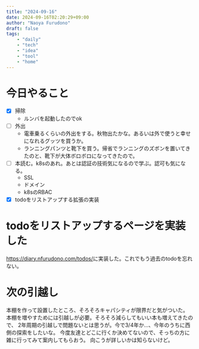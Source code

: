 ```yaml
---
title: "2024-09-16"
date: 2024-09-16T02:20:29+09:00
author: "Naoya Furudono"
draft: false
tags:
    - "daily"
    - "tech"
    - "idea"
    - "tool"
    - "home"
---
```


# 今日やること

- [x] 掃除
  - ルンバを起動したのでok
- [ ] 外出
  - 電車乗るくらいの外出をする。秋物出たかな。あるいは外で使うと幸せになれるグッツを買うか。
  - ランニングパンツと靴下を買う。帰省でランニングのズボンを置いてきたのと、靴下が大体ボロボロになってきたので。
- [ ] 本読む。k8sのあれ。あとは認証の技術気になるので学ぶ。認可も気になる。
  - SSL
  - ドメイン
  - k8sのRBAC
- [x] todoをリストアップする拡張の実装

# todoをリストアップするページを実装した

<https://diary.nfurudono.com/todos/>に実装した。これでもう過去のtodoを忘れない。

# 次の引越し

本棚を作って設置したところ、そろそろキャパシティが限界だと気がついた。
本棚を増やすためには引越しが必要。そろそろ減らしてもいい本も増えてきたので、
2年周期の引越しで問題ないとは思うが。今で3/4年か...、今年のうちに西側の探索をしたいな。
今度友達とどこに行くか決めてないので、そっちの方に雑に行ってみて案内してもらおう。
向こうが詳しいかは知らないけど。
